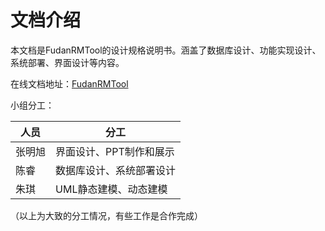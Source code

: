 # 文档介绍

本文档是FudanRMTool的设计规格说明书。涵盖了数据库设计、功能实现设计、系统部署、界面设计等内容。



在线文档地址：[FudanRMTool](https://www.kancloud.cn/rchen/fudanrmtool/2288774)



小组分工：

| 人员   | 分工                     |
| ------ | ------------------------ |
| 张明旭 | 界面设计、PPT制作和展示  |
| 陈睿   | 数据库设计、系统部署设计 |
| 朱琪   | UML静态建模、动态建模    |

（以上为大致的分工情况，有些工作是合作完成）

